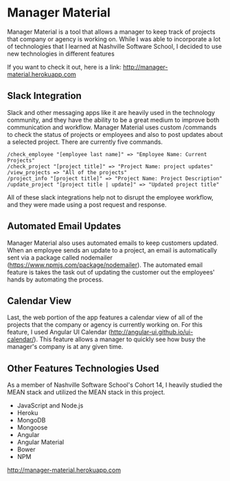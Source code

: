 # Manager Material

Manager Material is a tool that allows a manager to keep track of projects that company or agency is working on. 
While I was able to incorporate a lot of technologies that I learned at Nashville Software School, I decided to 
use new technologies in different features 

If you want to check it out, here is a link:  http://manager-material.herokuapp.com

## Slack Integration 
Slack and other messaging apps like it are heavily used in the technology community, and they have the ability to be 
a great medium to improve both communication and workflow.  Manager Material uses custom /commands to check the status of projects or
employees and also to post updates about a selected project.  There are currently five commands.

```
/check_employee "[employee last name]" => "Employee Name: Current Projects"
/check_project "[project title]" => "Project Name: project updates"
/view_projects => "All of the projects"
/project_info "[project title]" => "Project Name: Project Description"
/update_project "[project title | update]" => "Updated project title" 
```

All of these slack integrations help not to disrupt the employee workflow, and they were made using a post request and response.

## Automated Email Updates
Manager Material also uses automated emails to keep customers updated.  When an employee sends an update to a project, an email 
is automatically sent via a package called nodemailer (https://www.npmjs.com/package/nodemailer).  The automated email feature 
is takes the task out of updating the customer out the employees' hands by automating the process. 

## Calendar View 
Last, the web portion of the app features a calendar view of all of the projects that the company or agency is currently working 
on.  For this feature, I used Angular UI Calendar (http://angular-ui.github.io/ui-calendar/).  This feature allows a manager to 
quickly see how busy the manager's company is at any given time.  

## Other Features Technologies Used 
As a member of Nashville Software School's Cohort 14, I heavily studied the MEAN stack and utilized the MEAN stack in this project.

* JavaScript and Node.js 
* Heroku 
* MongoDB 
* Mongoose 
* Angular 
* Angular Material 
* Bower 
* NPM



http://manager-material.herokuapp.com